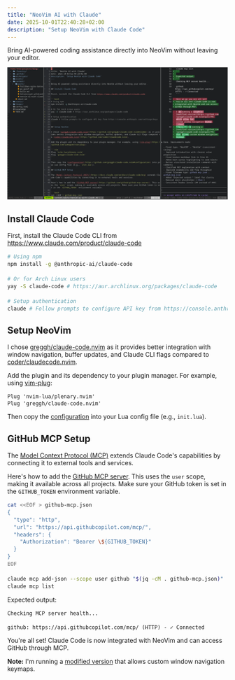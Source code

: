```yaml
---
title: "NeoVim AI with Claude"
date: 2025-10-01T22:40:28+02:00
description: "Setup NeoVim with Claude Code"
---
```


Bring AI-powered coding assistance directly into NeoVim without leaving your editor.

![NeoVim with Claude Code](/neovim-claude-code.png)

## Install Claude Code

First, install the Claude Code CLI from https://www.claude.com/product/claude-code

```bash
# Using npm
npm install -g @anthropic-ai/claude-code

# Or for Arch Linux users
yay -S claude-code # https://aur.archlinux.org/packages/claude-code

# Setup authentication
claude # Follow prompts to configure API key from https://console.anthropic.com/settings/keys
```

## Setup NeoVim

I chose [greggh/claude-code.nvim](https://github.com/greggh/claude-code.nvim#readme) as it provides better integration with window navigation, buffer updates, and Claude CLI flags compared to [coder/claudecode.nvim](https://github.com/coder/claudecode.nvim).

Add the plugin and its dependency to your plugin manager. For example, using [vim-plug](https://github.com/junegunn/vim-plug):

```vim
Plug 'nvim-lua/plenary.nvim'
Plug 'greggh/claude-code.nvim'
```

Then copy the [configuration](https://github.com/greggh/claude-code.nvim#configuration) into your Lua config file (e.g., `init.lua`).

## GitHub MCP Setup

The [Model Context Protocol (MCP)](https://docs.claude.com/en/docs/claude-code/mcp) extends Claude Code's capabilities by connecting it to external tools and services.

Here's how to add the [GitHub MCP server](https://github.com/github/github-mcp-server). This uses the `user` scope, making it available across all projects. Make sure your GitHub token is set in the `GITHUB_TOKEN` environment variable.

```bash
cat <<EOF > github-mcp.json
{
  "type": "http",
  "url": "https://api.githubcopilot.com/mcp/",
  "headers": {
    "Authorization": "Bearer \${GITHUB_TOKEN}"
  }
}
EOF

claude mcp add-json --scope user github "$(jq -cM . github-mcp.json)"
claude mcp list
```

Expected output:
```
Checking MCP server health...

github: https://api.githubcopilot.com/mcp/ (HTTP) - ✓ Connected
```

You're all set! Claude Code is now integrated with NeoVim and can access GitHub through MCP.

**Note:** I'm running a [modified version](https://github.com/greggh/claude-code.nvim/pull/79) that allows custom window navigation keymaps.
